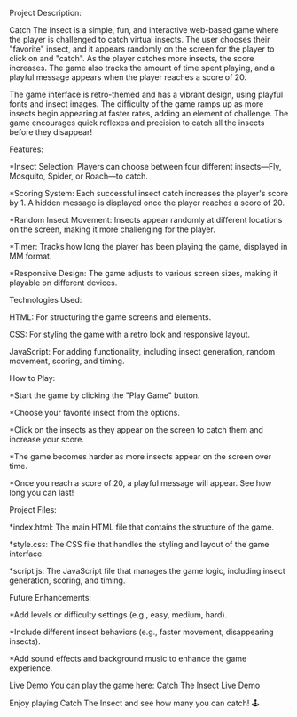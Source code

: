 Project Description:

Catch The Insect is a simple, fun, and interactive web-based game where the player is challenged to catch virtual insects. The user chooses their "favorite" insect, and it appears randomly on the screen for the player to click on and "catch". As the player catches more insects, the score increases. The game also tracks the amount of time spent playing, and a playful message appears when the player reaches a score of 20.

The game interface is retro-themed and has a vibrant design, using playful fonts and insect images. The difficulty of the game ramps up as more insects begin appearing at faster rates, adding an element of challenge. The game encourages quick reflexes and precision to catch all the insects before they disappear!

Features:

  *Insect Selection: Players can choose between four different insects—Fly, Mosquito, Spider, or Roach—to catch.
  
  *Scoring System: Each successful insect catch increases the player's score by 1. A hidden message is displayed once the player reaches a score of 20.
  
  *Random Insect Movement: Insects appear randomly at different locations on the screen, making it more challenging for the player.
  
  *Timer: Tracks how long the player has been playing the game, displayed in MM format.
  
  *Responsive Design: The game adjusts to various screen sizes, making it playable on different devices.


Technologies Used:

  HTML: For structuring the game screens and elements.
  
  CSS: For styling the game with a retro look and responsive layout.
  
  JavaScript: For adding functionality, including insect generation, random movement, scoring, and timing.


How to Play:

  *Start the game by clicking the "Play Game" button.
  
  *Choose your favorite insect from the options.
  
  *Click on the insects as they appear on the screen to catch them and increase your score.
  
  *The game becomes harder as more insects appear on the screen over time.
  
  *Once you reach a score of 20, a playful message will appear. See how long you can last!


Project Files:

  *index.html: The main HTML file that contains the structure of the game.
  
  *style.css: The CSS file that handles the styling and layout of the game interface.
  
  *script.js: The JavaScript file that manages the game logic, including insect generation, scoring, and timing.

  
Future Enhancements:

*Add levels or difficulty settings (e.g., easy, medium, hard).

*Include different insect behaviors (e.g., faster movement, disappearing insects).

*Add sound effects and background music to enhance the game experience.

Live Demo
You can play the game here: Catch The Insect Live Demo


Enjoy playing Catch The Insect and see how many you can catch! 🕹️
